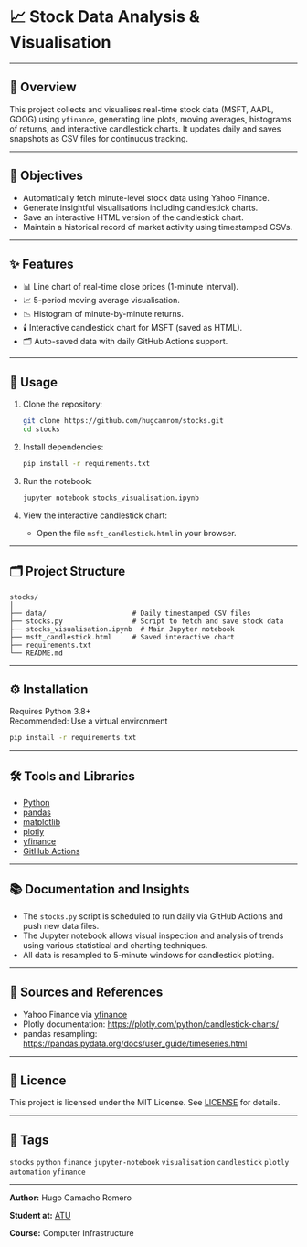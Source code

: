 # 📈 Stock Data Analysis & Visualisation

---

## 🧭 Overview

This project collects and visualises real-time stock data (MSFT, AAPL, GOOG) using `yfinance`, generating line plots, moving averages, histograms of returns, and interactive candlestick charts. It updates daily and saves snapshots as CSV files for continuous tracking.

---

## 🎯 Objectives

- Automatically fetch minute-level stock data using Yahoo Finance.
- Generate insightful visualisations including candlestick charts.
- Save an interactive HTML version of the candlestick chart.
- Maintain a historical record of market activity using timestamped CSVs.

---

## ✨ Features

- 📊 Line chart of real-time close prices (1-minute interval).
- 📈 5-period moving average visualisation.
- 📉 Histogram of minute-by-minute returns.
- 🕯️ Interactive candlestick chart for MSFT (saved as HTML).
- 🗂️ Auto-saved data with daily GitHub Actions support.

---

## 🧪 Usage

1. Clone the repository:
   ```bash
   git clone https://github.com/hugcamrom/stocks.git
   cd stocks
   ```

2. Install dependencies:
   ```bash
   pip install -r requirements.txt
   ```

3. Run the notebook:
   ```bash
   jupyter notebook stocks_visualisation.ipynb
   ```

4. View the interactive candlestick chart:
   - Open the file `msft_candlestick.html` in your browser.

---

## 🗂️ Project Structure

```
stocks/
│
├── data/                     # Daily timestamped CSV files
├── stocks.py                 # Script to fetch and save stock data
├── stocks_visualisation.ipynb  # Main Jupyter notebook
├── msft_candlestick.html     # Saved interactive chart
├── requirements.txt
└── README.md
```

---

## ⚙️ Installation

Requires Python 3.8+  
Recommended: Use a virtual environment

```bash
pip install -r requirements.txt
```

---

## 🛠️ Tools and Libraries

- [Python](https://www.python.org/)
- [pandas](https://pandas.pydata.org/)
- [matplotlib](https://matplotlib.org/)
- [plotly](https://plotly.com/)
- [yfinance](https://pypi.org/project/yfinance/)
- [GitHub Actions](https://docs.github.com/en/actions)

---

## 📚 Documentation and Insights

- The `stocks.py` script is scheduled to run daily via GitHub Actions and push new data files.
- The Jupyter notebook allows visual inspection and analysis of trends using various statistical and charting techniques.
- All data is resampled to 5-minute windows for candlestick plotting.

---

## 📡 Sources and References

- Yahoo Finance via [yfinance](https://pypi.org/project/yfinance/)
- Plotly documentation: https://plotly.com/python/candlestick-charts/
- pandas resampling: https://pandas.pydata.org/docs/user_guide/timeseries.html

---

## 🪪 Licence

This project is licensed under the MIT License. See [LICENSE](LICENSE) for details.

---

## 🔖 Tags

`stocks` `python` `finance` `jupyter-notebook` `visualisation` `candlestick` `plotly` `automation` `yfinance`

---

**Author:** Hugo Camacho Romero  

**Student at:** [ATU](https://www.atu.ie/)

**Course:** Computer Infrastructure
